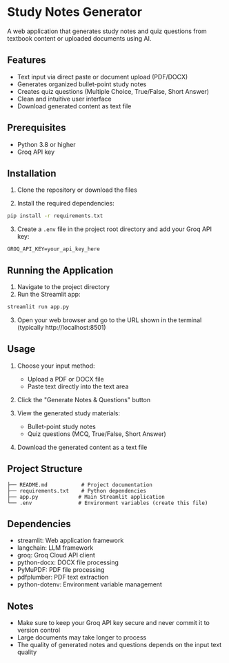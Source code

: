 # Study Notes Generator

A web application that generates study notes and quiz questions from textbook content or uploaded documents using AI.

## Features

- Text input via direct paste or document upload (PDF/DOCX)
- Generates organized bullet-point study notes
- Creates quiz questions (Multiple Choice, True/False, Short Answer)
- Clean and intuitive user interface
- Download generated content as text file

## Prerequisites

- Python 3.8 or higher
- Groq API key

## Installation

1. Clone the repository or download the files

2. Install the required dependencies:
```bash
pip install -r requirements.txt
```

3. Create a `.env` file in the project root directory and add your Groq API key:
```
GROQ_API_KEY=your_api_key_here
```

## Running the Application

1. Navigate to the project directory
2. Run the Streamlit app:
```bash
streamlit run app.py
```
3. Open your web browser and go to the URL shown in the terminal (typically http://localhost:8501)

## Usage

1. Choose your input method:
   - Upload a PDF or DOCX file
   - Paste text directly into the text area

2. Click the "Generate Notes & Questions" button

3. View the generated study materials:
   - Bullet-point study notes
   - Quiz questions (MCQ, True/False, Short Answer)

4. Download the generated content as a text file

## Project Structure

```
├── README.md           # Project documentation
├── requirements.txt    # Python dependencies
├── app.py             # Main Streamlit application
└── .env               # Environment variables (create this file)
```

## Dependencies

- streamlit: Web application framework
- langchain: LLM framework
- groq: Groq Cloud API client
- python-docx: DOCX file processing
- PyMuPDF: PDF file processing
- pdfplumber: PDF text extraction
- python-dotenv: Environment variable management

## Notes

- Make sure to keep your Groq API key secure and never commit it to version control
- Large documents may take longer to process
- The quality of generated notes and questions depends on the input text quality